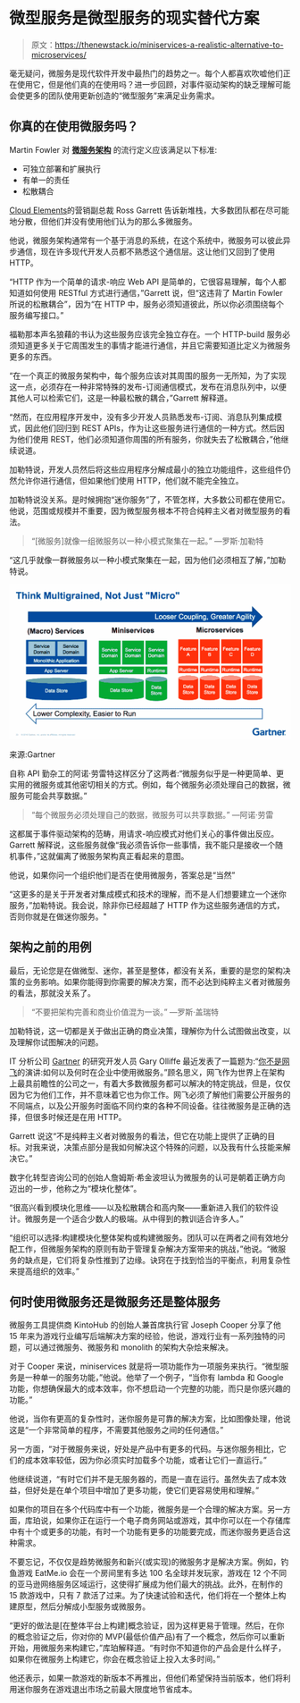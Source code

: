 # 微型服务是微型服务的现实替代方案

> 原文：<https://thenewstack.io/miniservices-a-realistic-alternative-to-microservices/>

毫无疑问，微服务是现代软件开发中最热门的趋势之一。每个人都喜欢吹嘘他们正在使用它，但是他们真的在使用吗？进一步回顾，对事件驱动架构的缺乏理解可能会使更多的团队使用更新创造的“微型服务”来满足业务需求。

## 你真的在使用微服务吗？

Martin Fowler 对 **[微服务架构](https://www.martinfowler.com/articles/microservices.html#CharacteristicsOfAMicroserviceArchitecture)** 的流行定义应该满足以下标准:

*   可独立部署和扩展执行
*   有单一的责任
*   松散耦合

[Cloud Elements](https://twitter.com/gssor?lang=en)的营销副总裁 Ross Garrett 告诉新堆栈，大多数团队都在尽可能地分散，但他们并没有使用他们认为的那么多微服务。

他说，微服务架构通常有一个基于消息的系统，在这个系统中，微服务可以彼此异步通信，现在许多现代开发人员都不熟悉这个通信层。这让他们又回到了使用 HTTP。

“HTTP 作为一个简单的请求-响应 Web API 是简单的，它很容易理解，每个人都知道如何使用 RESTful 方式进行通信，”Garrett 说，但“这违背了 Martin Fowler 所说的松散耦合”，因为“在 HTTP 中，服务必须知道彼此，所以你必须围绕每个服务编写接口。”

福勒那本声名狼藉的书认为这些服务应该完全独立存在。一个 HTTP-build 服务必须知道更多关于它周围发生的事情才能进行通信，并且它需要知道比定义为微服务更多的东西。

“在一个真正的微服务架构中，每个服务应该对其周围的服务一无所知，为了实现这一点，必须存在一种非常特殊的发布-订阅通信模式，发布在消息队列中，以便其他人可以检索它们，这是一种最松散的耦合，”Garrett 解释道。

“然而，在应用程序开发中，没有多少开发人员熟悉发布-订阅、消息队列集成模式，因此他们回归到 REST APIs，作为让这些服务进行通信的一种方式。然后因为他们使用 REST，他们必须知道你周围的所有服务，你就失去了松散耦合，”他继续说道。

加勒特说，开发人员然后将这些应用程序分解成最小的独立功能组件，这些组件仍然允许你进行通信，但如果他们使用 HTTP，他们就不能完全独立。

加勒特说没关系。是时候拥抱“迷你服务”了，不管怎样，大多数公司都在使用它。他说，范围或规模并不重要，因为微型服务根本不符合纯粹主义者对微型服务的看法。

> “[微服务]就像一组微服务以一种小模式聚集在一起。”
> —罗斯·加勒特

“这几乎就像一群微服务以一种小模式聚集在一起，因为他们必须相互了解，”加勒特说。

[![](img/665fea5c3c22266a5e47631645fcedf6.png)](https://www.gartner.com/webinar/3437517)

来源:Gartner

自称 API 勤杂工的阿诺·劳雷特这样区分了这两者:“微服务似乎是一种更简单、更实用的微服务或其他密切相关的方式。例如，每个微服务必须处理自己的数据，微服务可能会共享数据。”

> “每个微服务必须处理自己的数据，微服务可以共享数据。” —阿诺·劳雷

这都属于事件驱动架构的范畴，用请求-响应模式对他们关心的事件做出反应。Garrett 解释说，这些服务就像“我必须告诉你一些事情，我不能只是接收一个随机事件，”这就偏离了微服务架构真正看起来的意图。

他说，如果你问一个组织他们是否在使用微服务，答案总是“当然”

“这更多的是关于开发者对集成模式和技术的理解，而不是人们想要建立一个迷你服务，”加勒特说。我会说，除非你已经超越了 HTTP 作为这些服务通信的方式，否则你就是在做迷你服务。"

## 架构之前的用例

最后，无论您是在做微型、迷你，甚至是整体，都没有关系，重要的是您的架构决策的业务影响。如果你能得到你需要的解决方案，而不必达到纯粹主义者对微服务的看法，那就没关系了。

> “不要把架构完善和商业价值混为一谈。” —罗斯·盖瑞特

加勒特说，这一切都是关于做出正确的商业决策，理解你为什么试图做出改变，以及理解你试图解决的问题。

IT 分析公司 [Gartner](https://www.gartner.com/) 的研究开发人员 Gary Olliffe 最近发表了一篇题为:“[你不是网飞](https://www.gartner.com/webinar/3437517)的演讲:如何以及何时在企业中使用微服务。”顾名思义，网飞作为世界上在架构上最具前瞻性的公司之一，有着大多数微服务都可以解决的特定挑战，但是，仅仅因为它为他们工作，并不意味着它也为你工作。网飞必须了解他们需要公开服务的不同端点，以及公开服务时面临不同约束的各种不同设备。往往微服务是正确的选择，但很多时候还是在用 HTTP。

Garrett 说这“不是纯粹主义者对微服务的看法，但它在功能上提供了正确的目标。对我来说，决策点部分是我如何解决这个特殊的问题，以及我有什么技能来解决它。”

数字化转型咨询公司的创始人詹姆斯·希金波坦认为微服务的认可是朝着正确方向迈出的一步，他称之为“模块化整体”。

“很高兴看到模块化思维——以及松散耦合和高内聚——重新进入我们的软件设计。微服务是一个适合少数人的极端。从中得到的教训适合许多人。”

“组织可以选择:构建模块化整体架构或构建微服务。团队可以在两者之间有效地分配工作，但微服务架构的原则有助于管理复杂解决方案带来的挑战，”他说。“微服务的缺点是，它们将复杂性推到了边缘。诀窍在于找到恰当的平衡点，利用复杂性来提高组织的效率。”

## 何时使用微服务还是微服务还是整体服务

微服务工具提供商 KintoHub 的创始人兼首席执行官 Joseph Cooper 分享了他 15 年来为游戏行业编写后端解决方案的经验，他说，游戏行业有一系列独特的问题，可以通过微服务、微服务和 monolith 的架构大杂烩来解决。

对于 Cooper 来说，miniservices 就是将一项功能作为一项服务来执行。“微型服务是一种单一的服务功能，”他说。他举了一个例子，“当你有 lambda 和 Google 功能，你想确保最大的成本效率，你不想启动一个完整的功能，而只是你感兴趣的功能。”

他说，当你有更高的复杂性时，迷你服务是可靠的解决方案，比如图像处理，他说这是“一个非常简单的程序，不需要其他服务之间的任何通信。”

另一方面，“对于微服务来说，好处是产品中有更多的代码。与迷你服务相比，它们的成本效率较低，因为你必须实时加载多个功能，或者让它们一直运行。”

他继续说道，“有时它们并不是无服务器的，而是一直在运行。虽然失去了成本效益，但好处是在单个项目中增加了更多功能，使它们更容易使用和理解。”

如果你的项目在多个代码库中有一个功能，微服务是一个合理的解决方案。另一方面，库珀说，如果你正在运行一个电子商务网站或游戏，其中你可以在一个存储库中有十个或更多的功能，有时一个功能有更多的功能要完成，而迷你服务更适合这种需求。

不要忘记，不仅仅是趋势微服务和新兴(或实现)的微服务才是解决方案。例如，钓鱼游戏 EatMe.io 会在一个房间里有多达 100 名全球并发玩家，游戏在 12 个不同的亚马逊网络服务区域运行，这使得扩展成为他们最大的挑战。此外，在制作的 15 款游戏中，只有 7 款活了过来。为了快速试验和迭代，他们将在一个整体上构建原型，然后分解成小型服务或微服务。

“更好的做法是[在整体平台上构建]概念验证，因为这样更易于管理。然后，在你的概念验证之后，你对你的 MVP(最低价值产品)有了一个概念，然后你可以重新开始，用微服务来构建它，”库珀解释道。“有时你不知道你的产品会是什么样子，如果你在微服务上构建它，你会在概念验证上投入太多时间。”

他还表示，如果一款游戏的新版本不再推出，但他们希望保持当前版本，他们将利用迷你服务在游戏退出市场之前最大限度地节省成本。

<svg xmlns:xlink="http://www.w3.org/1999/xlink" viewBox="0 0 68 31" version="1.1"><title>Group</title> <desc>Created with Sketch.</desc></svg>
